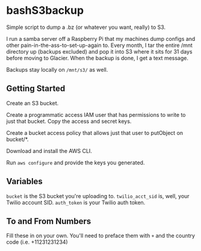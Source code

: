 # bashS3backup
Simple script to dump a .bz (or whatever you want, really) to S3.

I run a samba server off a Raspberry Pi that my machines dump configs and other pain-in-the-ass-to-set-up-again to. Every month, I tar the entire /mnt directory up (backups excluded) and pop it into S3 where it sits for 31 days before moving to Glacier. When the backup is done, I get a text message. 

Backups stay locally on `/mnt/s3/` as well. 

## Getting Started
Create an S3 bucket. 

Create a programmatic access IAM user that has permissions to write to just that bucket. Copy the access and secret keys.

Create a bucket access policy that allows just that user to putObject on bucket/*. 

Download and install the AWS CLI. 

Run `aws configure` and provide the keys you generated. 

## Variables
`bucket` is the S3 bucket you're uploading to. 
`twilio_acct_sid` is, well, your Twilio account SID. 
`auth_token` is your Twilio auth token.

## To and From Numbers
Fill these in on your own. You'll need to preface them with `+` and the country code (i.e. +11231231234)
